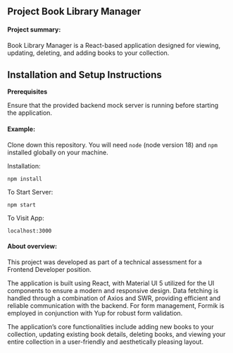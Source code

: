 ## Project Book Library Manager

#### Project summary:

Book Library Manager is a React-based application designed for viewing, updating, deleting, and adding books to your collection.

## Installation and Setup Instructions

**Prerequisites**

Ensure that the provided backend mock server is running before starting the application.

#### Example:

Clone down this repository. You will need `node` (node version 18) and `npm` installed globally on your machine.

Installation:

`npm install`

To Start Server:

`npm start`

To Visit App:

`localhost:3000`

#### About overview:

This project was developed as part of a technical assessment for a Frontend Developer position.

The application is built using React, with Material UI 5 utilized for the UI components to ensure a modern and responsive design. Data fetching is handled through a combination of Axios and SWR, providing efficient and reliable communication with the backend. For form management, Formik is employed in conjunction with Yup for robust form validation.

The application’s core functionalities include adding new books to your collection, updating existing book details, deleting books, and viewing your entire collection in a user-friendly and aesthetically pleasing layout.
